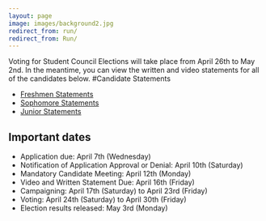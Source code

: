 ```yaml
---
layout: page
image: images/background2.jpg
redirect_from: run/
redirect_from: Run/
---
```

Voting for Student Council Elections will take place from April 26th to May 2nd. In the meantime, you can view the written and video statements for all of the candidates below.
#Candidate Statements
* [Freshmen Statements](https://docs.google.com/document/d/1taXVvlOsjYT7DSysd8pDrx8HdaR1tClHkn2qYrAlDj8/edit?usp=sharing)
* [Sophomore Statements](https://docs.google.com/document/d/1zDRQMktMk7NN3s2sxHJpRow86kWMZGh6bYR_svo9mFg/edit?usp=sharing)
* [Junior Statements](https://docs.google.com/document/d/1KSchZHAa-qkUzMVEbkzYkc_9_wc-5JkRjXig8LjA9hI/edit?usp=sharing)
## Important dates
* Application due: April 7th (Wednesday)
* Notification of Application Approval or Denial: April 10th (Saturday)
* Mandatory Candidate Meeting: April 12th (Monday)
* Video and Written Statement Due: April 16th (Friday)
* Campaigning: April 17th (Saturday) to April 23rd (Friday)
* Voting: April 24th (Saturday) to April 30th (Friday)
* Election results released: May 3rd (Monday)
